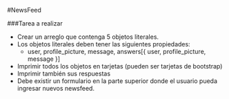 #NewsFeed

###Tarea a realizar

* Crear un arreglo que contenga 5 objetos literales.
* Los objetos literales deben tener las siguientes propiedades:
	* user, profile_picture, message, answers[{ user, profile_picture, message }]
* Imprimir todos los objetos en tarjetas (pueden ser tarjetas de bootstrap)
* Imprimir también sus respuestas
* Debe existir un formulario en la parte superior donde el usuario pueda ingresar nuevos newsfeed.